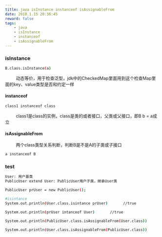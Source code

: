 ```yaml
---
title: java isInstance instanceof isAssignableFrom
date: 2018.1.15 20:36:45
reward: false
tags: 
    - java
    - isInstance
    - instanceof
    - isAssignableFrom
---
```


### isInstance

``` bash
B.class.isInstance(a)
```

&nbsp;&nbsp;&nbsp;&nbsp;&nbsp;&nbsp;&nbsp;&nbsp;&nbsp;动态等价，用于检查泛型，jdk中的CheckedMap里面用到这个检查Map里面的key、value类型是否和约定一样

#### instanceof

``` bash
class1 instanceof class
```

&nbsp;&nbsp;&nbsp;&nbsp;&nbsp;&nbsp;&nbsp;&nbsp;&nbsp;class1是class的实例，class是类的或者接口，父类或父接口，即B b = a成立

#### isAssignableFrom


&nbsp;&nbsp;&nbsp;&nbsp;&nbsp;&nbsp;&nbsp;&nbsp;&nbsp;两个class类型关系判断，判断B是不是A的子类或子接口
``` bash
a instanceof B
```

### test

``` bash
User: 用户基类
PublicUser extend User: PublicUser用户子类，继承User类

PublicUser prUser = new PublicUser();

#isintance
System.out.println(User.class.isintance prUser)       //true

System.out.println(prUser intanceof User)       //true

System.out.println(PublicUser.class.isAssignableFrom(User.class))       //true

System.out.println(User.class.isAssignableFrom(PublicUser.class))       //false
```